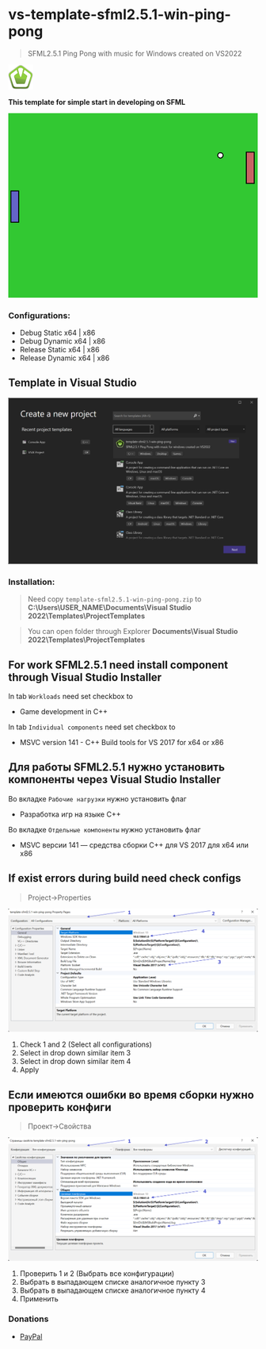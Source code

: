 # vs-template-sfml2.5.1-win-ping-pong

> SFML2.5.1 Ping Pong with music for Windows created on VS2022

 <img src="docs/SFML_LOGO.png" width="50" height="50">

**This template for simple start in developing on SFML** 

![](docs/PingPongExample.png "")

### Configurations:
- Debug Static x64 | x86
- Debug Dynamic x64 | x86
- Release Static x64 | x86
- Release Dynamic x64 | x86

## Template in Visual Studio
![](docs/PreviewImage.png "")

### Installation:
> Need copy `template-sfml2.5.1-win-ping-pong.zip` to 
> **C:\Users\USER_NAME\Documents\Visual Studio 2022\Templates\ProjectTemplates**

> You can open folder through Explorer **Documents\Visual Studio 2022\Templates\ProjectTemplates**

## For work SFML2.5.1 need install component through Visual Studio Installer

In tab `Workloads` need set checkbox to
- Game development in C++

In tab `Individual components` need set checkbox to
- MSVC version 141 - C++ Build tools for VS 2017 for x64 or x86

## Для работы SFML2.5.1 нужно установить компоненты через Visual Studio Installer

Во вкладке `Рабочие нагрузки` нужно установить флаг
- Разработка игр на языке C++

Во вкладке `Отдельные компоненты` нужно установить флаг
- MSVC версии 141 — средства сборки C++ для VS 2017 для x64 или x86

## If exist errors during build need check configs
> Project->Properties

![](docs/Project_Properties.png "")
1. Check 1 and 2 (Select all configurations)
2. Select in drop down similar item 3
3. Select in drop down similar item 4
4. Apply

## Если имеются ошибки во время сборки нужно проверить конфиги
> Проект->Свойства

![](docs/Проект_Свойства.png "")
1. Проверить 1 и 2 (Выбрать все конфигурации)
2. Выбрать в выпадающем списке аналогичное пункту 3
3. Выбрать в выпадающем списке аналогичное пункту 4
4. Применить


### Donations
* [PayPal](https://www.paypal.com/paypalme/dmitriy3342)
